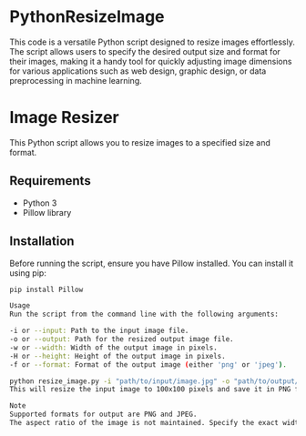 # PythonResizeImage
This code is a versatile Python script designed to resize images effortlessly. The script allows users to specify the desired output size and format for their images, making it a handy tool for quickly adjusting image dimensions for various applications such as web design, graphic design, or data preprocessing in machine learning.

# Image Resizer

This Python script allows you to resize images to a specified size and format.

## Requirements

- Python 3
- Pillow library

## Installation

Before running the script, ensure you have Pillow installed. You can install it using pip:

```bash
pip install Pillow

Usage
Run the script from the command line with the following arguments:

-i or --input: Path to the input image file.
-o or --output: Path for the resized output image file.
-w or --width: Width of the output image in pixels.
-H or --height: Height of the output image in pixels.
-f or --format: Format of the output image (either 'png' or 'jpeg').

python resize_image.py -i "path/to/input/image.jpg" -o "path/to/output/image.png" -w 100 -H 100 -f png
This will resize the input image to 100x100 pixels and save it in PNG format.

Note
Supported formats for output are PNG and JPEG.
The aspect ratio of the image is not maintained. Specify the exact width and height you want.

